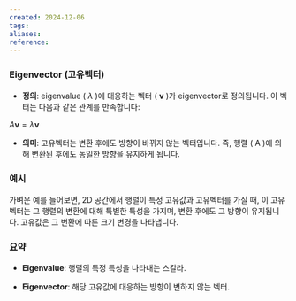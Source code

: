 ```yaml
---
created: 2024-12-06
tags: 
aliases: 
reference:
---
```

### Eigenvector (고유벡터)

- **정의**: eigenvalue \( $\lambda$ \)에 대응하는 벡터 \( $\mathbf{v}$ \)가 eigenvector로 정의됩니다. 이 벡터는 다음과 같은 관계를 만족합니다:


$A \mathbf{v} = \lambda \mathbf{v}$



- **의미**: 고유벡터는 변환 후에도 방향이 바뀌지 않는 벡터입니다. 즉, 행렬 \( A \)에 의해 변환된 후에도 동일한 방향을 유지하게 됩니다.

### 예시

가벼운 예를 들어보면, 2D 공간에서 행렬이 특정 고유값과 고유벡터를 가질 때, 이 고유벡터는 그 행렬의 변환에 대해 특별한 특성을 가지며, 변환 후에도 그 방향이 유지됩니다. 고유값은 그 변환에 따른 크기 변경을 나타냅니다.

### 요약

- **Eigenvalue**: 행렬의 특정 특성을 나타내는 스칼라.

- **Eigenvector**: 해당 고유값에 대응하는 방향이 변하지 않는 벡터.